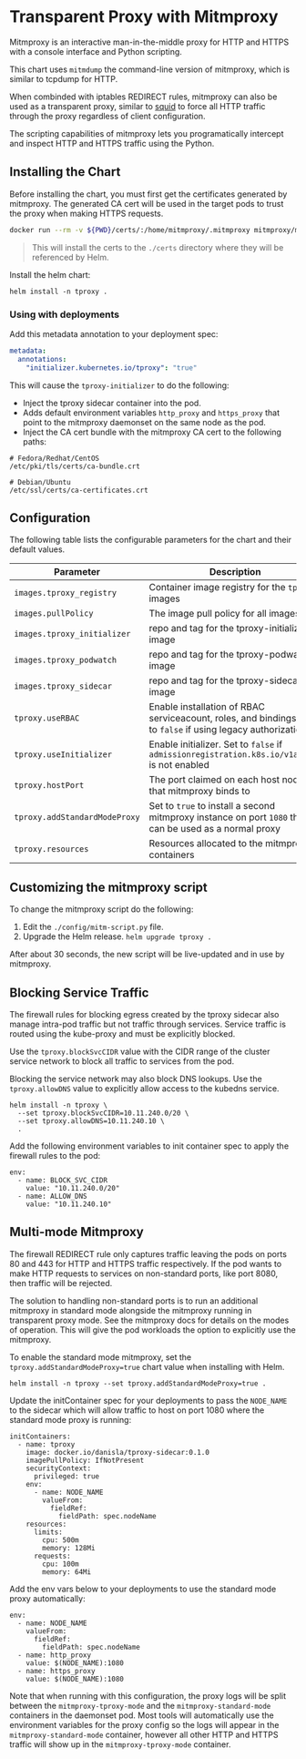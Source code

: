 # Transparent Proxy with Mitmproxy

Mitmproxy is an interactive man-in-the-middle proxy for HTTP and HTTPS with a console interface and Python scripting. 

This chart uses `mitmdump` the command-line version of mitmproxy, which is similar to tcpdump for HTTP.

When combinded with iptables REDIRECT rules, mitmproxy can also be used as a transparent proxy, similar to [squid](http://www.squid-cache.org/) to force all HTTP traffic through the proxy regardless of client configuration.

The scripting capabilities of mitmproxy lets you programatically intercept and inspect HTTP and HTTPS traffic using the Python.

## Installing the Chart

Before installing the chart, you must first get the certificates generated by mitmproxy. The generated CA cert will be used in the target pods to trust the proxy when making HTTPS requests.

```sh
docker run --rm -v ${PWD}/certs/:/home/mitmproxy/.mitmproxy mitmproxy/mitmproxy >/dev/null 2>&1
```

> This will install the certs to the `./certs` directory where they will be referenced by Helm.

Install the helm chart:

```
helm install -n tproxy .
```

### Using with deployments

Add this metadata annotation to your deployment spec:

```yaml
metadata:
  annotations:
    "initializer.kubernetes.io/tproxy": "true"
```

This will cause the `tproxy-initializer` to do the following:

- Inject the tproxy sidecar container into the pod.
- Adds default environment variables `http_proxy` and `https_proxy` that point to the mitmproxy daemonset on the same node as the pod.
- Inject the CA cert bundle with the mitmproxy CA cert to the following paths:

```
# Fedora/Redhat/CentOS
/etc/pki/tls/certs/ca-bundle.crt

# Debian/Ubuntu
/etc/ssl/certs/ca-certificates.crt
```

## Configuration

The following table lists the configurable parameters for the chart and their default values.

| Parameter                            | Description                                                              | Default                                    |
| ------------------------------------ | ------------------------------------------------------------------------ | ------------------------------------------ |
| `images.tproxy_registry`             | Container image registry for the `tproxy-` images                        | `docker.io/danisla`                        |
| `images.pullPolicy`                  | The image pull policy for all images                                     | `IfNotPresent`                             |
| `images.tproxy_initializer`          | repo and tag for the tproxy-initializer image                            | `tproxy-initializer:0.1.0`                 |
| `images.tproxy_podwatch`             | repo and tag for the tproxy-podwatch image                               | `tproxy-podwatch:0.1.0`                    |
| `images.tproxy_sidecar`              | repo and tag for the tproxy-sidecar image                                | `tproxy-sidecar:0.1.0`                     |
| `tproxy.useRBAC`                     | Enable installation of RBAC serviceacount, roles, and bindings, set to `false` if using legacy authorization | `true` |
| `tproxy.useInitializer`              | Enable initializer. Set to `false` if `admissionregistration.k8s.io/v1alpha1` is not enabled | `true`                 |
| `tproxy.hostPort`                    | The port claimed on each host node that mitmproxy binds to               | `8080`                                     |
| `tproxy.addStandardModeProxy`        | Set to `true` to install a second mitmproxy instance on port `1080` that can be used as a normal proxy | `false`      |
| `tproxy.resources`                   | Resources allocated to the mitmproxy containers                          | `limit=500m,256Mi, request=100m,128Mi`     |

## Customizing the mitmproxy script

To change the mitmproxy script do the following:

1. Edit the `./config/mitm-script.py` file.
3. Upgrade the Helm release. `helm upgrade tproxy .`

After about 30 seconds, the new script will be live-updated and in use by mitmproxy. 

## Blocking Service Traffic

The firewall rules for blocking egress created by the tproxy sidecar also manage intra-pod traffic but not traffic through services. Service traffic is routed using the kube-proxy and must be explicitly blocked.

Use the `tproxy.blockSvcCIDR` value with the CIDR range of the cluster service network to block all traffic to services from the pod.

Blocking the service network may also block DNS lookups. Use the `tproxy.allowDNS` value to explicitly allow access to the kubedns service.

```
helm install -n tproxy \
  --set tproxy.blockSvcCIDR=10.11.240.0/20 \
  --set tproxy.allowDNS=10.11.240.10 \
  .
```

Add the following environment variables to init container spec to apply the firewall rules to the pod:

```
env:
  - name: BLOCK_SVC_CIDR
    value: "10.11.240.0/20"
  - name: ALLOW_DNS
    value: "10.11.240.10"
```

## Multi-mode Mitmproxy
The firewall REDIRECT rule only captures traffic leaving the pods on ports 80 and 443 for HTTP and HTTPS traffic respectively. If the pod wants to make HTTP requests to services on non-standard ports, like port 8080, then traffic will be rejected.

The solution to handling non-standard ports is to run an additional mitmproxy in standard mode alongside the mitmproxy running in transparent proxy mode. See the mitmproxy docs for details on the modes of operation. This will give the pod workloads the option to explicitly use the mitmproxy. 

To enable the standard mode mitmproxy, set the `tproxy.addStandardModeProxy=true` chart value when installing with Helm.

```
helm install -n tproxy --set tproxy.addStandardModeProxy=true .
```

Update the initContainer spec for your deployments to pass the `NODE_NAME` to the sidecar which will allow traffic to host on port 1080 where the standard mode proxy is running:

```
initContainers:
  - name: tproxy
    image: docker.io/danisla/tproxy-sidecar:0.1.0
    imagePullPolicy: IfNotPresent
    securityContext:
      privileged: true
    env:
      - name: NODE_NAME
        valueFrom:
          fieldRef:
            fieldPath: spec.nodeName
    resources:
      limits:
        cpu: 500m
        memory: 128Mi
      requests:
        cpu: 100m
        memory: 64Mi
```

Add the env vars below to your deployments to use the standard mode proxy automatically:

```
env:
  - name: NODE_NAME
    valueFrom:
      fieldRef:
        fieldPath: spec.nodeName
  - name: http_proxy
    value: $(NODE_NAME):1080
  - name: https_proxy
    value: $(NODE_NAME):1080
```

Note that when running with this configuration, the proxy logs will be split between the `mitmproxy-tproxy-mode` and the `mitmproxy-standard-mode` containers in the daemonset pod. Most tools will automatically use the environment variables for the proxy config so the logs will appear in the `mitmproxy-standard-mode` container, however all other HTTP and HTTPS traffic will show up in the `mitmproxy-tproxy-mode` container.
